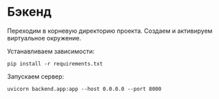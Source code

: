 # Бэкенд

Переходим в корневую директорию проекта. Создаем и активируем виртуальное окружение.

Устанавливаем зависимости:

`pip install -r requirements.txt`

Запускаем сервер:

`uvicorn backend.app:app --host 0.0.0.0 --port 8000`